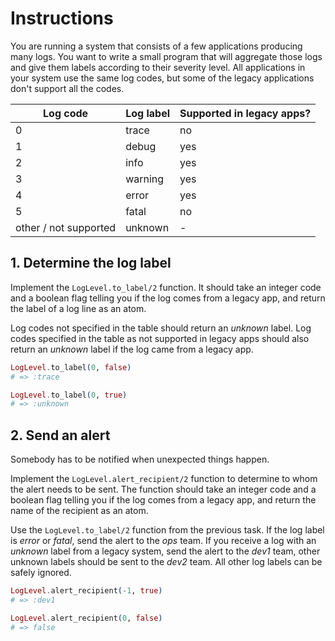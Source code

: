 # Instructions

You are running a system that consists of a few applications producing many logs. You want to write a small program that will aggregate those logs and give them labels according to their severity level. All applications in your system use the same log codes, but some of the legacy applications don't support all the codes.

| Log code              | Log label | Supported in legacy apps? |
|-----------------------| --------- | ------------------------- |
| 0                     | trace     | no                        |
| 1                     | debug     | yes                       |
| 2                     | info      | yes                       |
| 3                     | warning   | yes                       |
| 4                     | error     | yes                       |
| 5                     | fatal     | no                        |
| other / not supported | unknown   | -                         |

## 1. Determine the log label

Implement the `LogLevel.to_label/2` function. It should take an integer code and a boolean flag telling you if the log comes from a legacy app, and return the label of a log line as an atom.

Log codes not specified in the table should return an _unknown_ label. Log codes specified in the table as not supported in legacy apps should also return an _unknown_ label if the log came from a legacy app.

```elixir
LogLevel.to_label(0, false)
# => :trace

LogLevel.to_label(0, true)
# => :unknown
```

## 2. Send an alert

Somebody has to be notified when unexpected things happen.

Implement the `LogLevel.alert_recipient/2` function to determine to whom the alert needs to be sent. The function should take an integer code and a boolean flag telling you if the log comes from a legacy app, and return the name of the recipient as an atom.

Use the `LogLevel.to_label/2` function from the previous task. If the log label is _error_ or _fatal_, send the alert to the _ops_ team. If you receive a log with an _unknown_ label from a legacy system, send the alert to the _dev1_ team, other unknown labels should be sent to the _dev2_ team. All other log labels can be safely ignored.

```elixir
LogLevel.alert_recipient(-1, true)
# => :dev1

LogLevel.alert_recipient(0, false)
# => false
```
